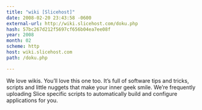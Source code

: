 ```yaml
---
title: "wiki [Slicehost]"
date: 2008-02-20 23:43:58 -0600
external-url: http://wiki.slicehost.com/doku.php
hash: 57bc267d212f5697cf656b04ea7ee08f
year: 2008
month: 02
scheme: http
host: wiki.slicehost.com
path: /doku.php

---
```


We love wikis. You’ll love this one too. It’s full of software tips and tricks, scripts and little nuggets that make your inner geek smile. We’re frequently uploading Slice specific scripts to automatically build and configure applications for you.
